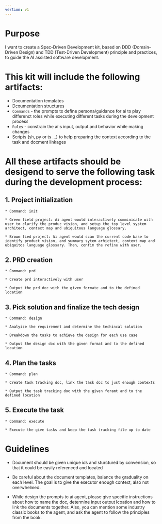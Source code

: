 ```yaml
---
vertion: v1
---
```


# Purpose

I want to create a Spec-Driven Development kit, based on DDD (Domain-Driven Design) and TDD (Test-Driven Development) principle and practices, to guide the AI assisted software development.


# This kit will include the following artifacts:

- Documentation templates
- Dcoumentation structures
- `Commands` - the prompts to define persona/guidance for ai to play differenct roles while executing different tasks during the development process
- `Rules` - constrain the ai's input, output and behavior while making changes
- Scripts (sh, py or ts ...) to help preparing the context according to the task and docment linkages

# All these artifacts should be desigend to serve the following task during the development process:

## 1. Project initialization

    * Command: init

    * Green field project: Ai agent would interactively comminicate with user to clarify the produc vision, and setup the top level system architect, context map and ubiquitous language glossary.

    * Brown fied project: Ai agent would scan the current code base to identify product vision, and summary sytem arhictect, context map and ubiquitos language glossary. Then, confim the refine with user.

## 2. PRD creation

    * Command: prd

    * Create prd interactively with user

    * Output the prd doc with the given formate and to the defined location


## 3. Pick solution and finalize the tech design

    * Command: design

    * Analyize the requirement and determine the techincal solution

    * Breakdown the tasks to achieve the design for each use case

    * Output the design doc with the given format and to the defined location


## 4. Plan the tasks

    * Command: plan

    * Create task tracking doc, link the task doc to just enough contexts

    * Output the task tracking doc with the given foramt and to the defined location


## 5. Execute the task

    * Command: execute

    * Execute the give tasks and keep the task tracking file up to date


# Guidelines

- Document should be given unique ids and sturctured by convension, so that it could be easily referenced and located

- Be careful about the document templates, balance the graduality on each level. The goal is to give the executor enough context, also not overwhelmed.

- While design the prompts to ai agent, please give specific instructions about how to name the doc, determine input outout lcoation and how to link the documents together. Also, you can mention some industry classic books to the agent, and ask the agent to follow the principles from the book.
